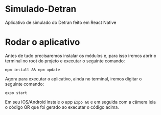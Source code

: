 # Simulado-Detran
 Aplicativo de simulado do Detran feito em React Native

# Rodar o aplicativo

 Antes de tudo precisaremos instalar os módulos e, para isso iremos abrir o terminal no root do projeto e executar o seguinte comando:

    npm install && npm update

 Agora para executar o aplicativo, ainda no terminal, iremos digitar o seguinte comando:

    expo start
  
Em seu IOS/Android instale o app `Expo GO` e em seguida com a câmera leia o código QR que foi gerado ao executar o código acima.
